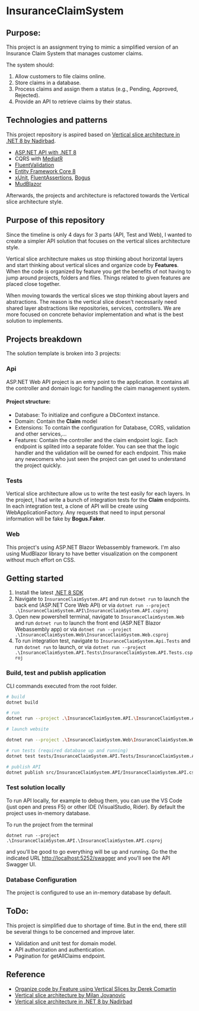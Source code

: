 ﻿# InsuranceClaimSystem

## Purpose:

This project is an assignment trying to mimic a simplified version of an Insurance Claim System that manages customer claims.

The system should:
1. Allow customers to file claims online.
2. Store claims in a database.
3. Process claims and assign them a status (e.g., Pending, Approved, Rejected).
4. Provide an API to retrieve claims by their status.

## Technologies and patterns

This project repository is aspired based on [Vertical slice architecture in .NET 8 by Nadirbad](https://github.com/nadirbad/VerticalSliceArchitecture/tree/main).

- [ASP.NET API with .NET 8](https://docs.microsoft.com/en-us/aspnet/core/?view=aspnetcore-8.0)
- CQRS with [MediatR](https://github.com/jbogard/MediatR)
- [FluentValidation](https://fluentvalidation.net/)
- [Entity Framework Core 8](https://docs.microsoft.com/en-us/ef/core/)
- [xUnit](https://xunit.net/), [FluentAssertions](https://fluentassertions.com/), [Bogus](https://github.com/bchavez/Bogus)
- [MudBlazor](https://mudblazor.com/)

Afterwards, the projects and architecture is refactored towards the Vertical slice architecture style.

## Purpose of this repository

Since the timeline is only 4 days for 3 parts (API, Test and Web), I wanted to create a simpler API solution that focuses on the vertical slices architecture style.

Vertical slice architecture makes us stop thinking about horizontal layers and start thinking about vertical slices and organize code by **Features**. When the code is organized by feature you get the benefits of not having to jump around projects, folders and files. Things related to given features are placed close together.

When moving towards the vertical slices we stop thinking about layers and abstractions. The reason is the vertical slice doesn't necessarily need shared layer abstractions like repositories, services, controllers. We are more focused on concrete behavior implementation and what is the best solution to implements.

## Projects breakdown

The solution template is broken into 3 projects:

### Api

ASP.NET Web API project is an entry point to the application. It contains all the controller and domain logic for handling the claim management system.

#### Project structure:
- Database: To initialize and configure a DbContext instance. 
- Domain: Contain the **Claim** model
- Extensions: To contain the configuration for Database, CORS, validation and other services,...
- Features: Contain the controller and the claim endpoint logic. Each endpoint is splited into a separate folder. You can see that the logic handler and the validation will be owned for each endpoint. This make any newcomers who just seen the project can get used to understand the project quickly.

### Tests

Vertical slice architecture allow us to write the test easily for each layers. In the project, I had write a bunch of integration tests for the **Claim** endpoints. In each integration test, a clone of API will be create using WebApplicationFactory. Any requests that need to input personal information will be fake by **Bogus.Faker**.

### Web

This project's using ASP.NET Blazor Webassembly framework. I'm also using MudBlazor library to have better visualization on the component without much effort on CSS.

## Getting started

1. Install the latest [.NET 8 SDK](https://dotnet.microsoft.com/en-us/download/dotnet/8.0)
2. Navigate to `InsuranceClaimSystem.API` and run `dotnet run` to launch the back end (ASP.NET Core Web API) or via `dotnet run --project .\InsuranceClaimSystem.API\InsuranceClaimSystem.API.csproj`
3. Open new powershell terminal, navigate to `InsuranceClaimSystem.Web` and run `dotnet run` to launch the front end (ASP.NET Blazor Webassembly app) or via `dotnet run --project .\InsuranceClaimSystem.Web\InsuranceClaimSystem.Web.csproj`
4. To run integration test, navigate to `InsuranceClaimSystem.Api.Tests` and run `dotnet run` to launch, or via `dotnet run --project .\InsuranceClaimSystem.API.Tests\InsuranceClaimSystem.API.Tests.csproj`

### Build, test and publish application

CLI commands executed from the root folder.

```bash
# build
dotnet build

# run
dotnet run --project .\InsuranceClaimSystem.API.\InsuranceClaimSystem.API.csproj

# launch website

dotnet run --project .\InsuranceClaimSystem.Web\InsuranceClaimSystem.Web.csproj

# run tests (required database up and running)
dotnet test tests/InsuranceClaimSystem.API.Tests/InsuranceClaimSystem.API.Tests.csproj 

# publish API
dotnet publish src/InsuranceClaimSystem.API/InsuranceClaimSystem.API.csproj --configuration Release 
```

### Test solution locally

To run API locally, for example to debug them, you can use the VS Code (just open and press F5) or other IDE (VisualStudio, Rider).
By default the project uses in-memory database.

To run the project from the terminal

```shell
dotnet run --project .\InsuranceClaimSystem.API.\InsuranceClaimSystem.API.csproj
```

and you'll be good to go everything will be up and running. Go the the indicated URL [http://localhost:5252/swagger](http://localhost:5252/swagger) and you'll see the API Swagger UI.

### Database Configuration

The project is configured to use an in-memory database by default.

## ToDo:

This project is simplified due to shortage of time. But in the end, there still be several things to be concerned and improve later.

- Validation and unit test for domain model.
- API authorization and authentication.
- Pagination for getAllClaims endpoint.


## Reference

- [Organize code by Feature using Vertical Slices by Derek Comartin](https://codeopinion.com/organizing-code-by-feature-using-vertical-slices/)
- [Vertical slice architecture by Milan Jovanovic](https://www.milanjovanovic.tech/blog/vertical-slice-architecture)
- [Vertical slice architecture in .NET 8 by Nadirbad](https://github.com/nadirbad/VerticalSliceArchitecture/tree/main)

